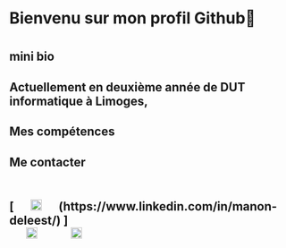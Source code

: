 <h1> Bienvenu sur mon profil Github👋 <h1>

<h2>mini bio <h2>
  Actuellement en deuxième année de DUT informatique à Limoges, 
  

<h2>Mes compétences<h2>




<h2>Me contacter<h2>
  <br/>
  <div>
    [<img height="20px" src="https://cdn.jsdelivr.net/npm/simple-icons@v3/icons/linkedin.svg" hspace="30"/>(https://www.linkedin.com/in/manon-deleest/) ]
    <br/>
    <a href="https://www.linkedin.com/in/manon-deleest/"><img align="left" height="20px" src="https://cdn.jsdelivr.net/npm/simple-icons@v3/icons/linkedin.svg" hspace="30"/</a>
    <a href="mailto:deleest.manon@gmail.com"><img align="left" height="20px" src="https://cdn.jsdelivr.net/npm/simple-icons@3.13.0/icons/gmail.svg" hspace="30"/</a><br/>
  </div>





<!--
**manon-deleest/manon-deleest** is a ✨ _special_ ✨ repository because its `README.md` (this file) appears on your GitHub profile.

Here are some ideas to get you started:

- 🔭 I’m currently working on ...
- 🌱 I’m currently learning ...
- 👯 I’m looking to collaborate on ...
- 🤔 I’m looking for help with ...
- 💬 Ask me about ...
- 📫 How to reach me: ...
- 😄 Pronouns: ...
- ⚡ Fun fact: ...
-->
